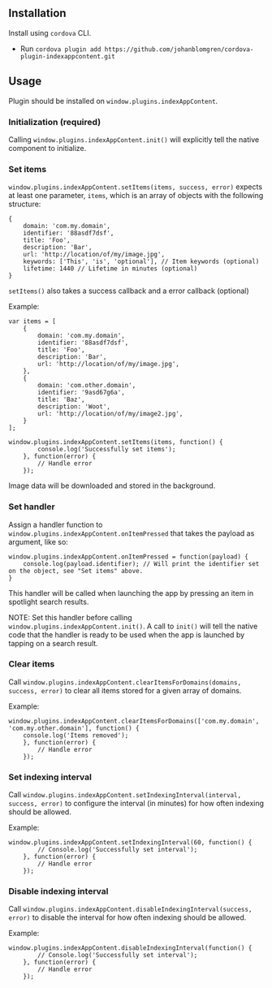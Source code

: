 ## Installation
 Install using ``cordova`` CLI.
 * Run ``cordova plugin add https://github.com/johanblomgren/cordova-plugin-indexappcontent.git``

## Usage
Plugin should be installed on ``window.plugins.indexAppContent``.

### Initialization (required)
Calling ``window.plugins.indexAppContent.init()`` will explicitly tell the native component to initialize.

### Set items
``window.plugins.indexAppContent.setItems(items, success, error)`` expects at least one parameter, ``items``, which is an array of objects with the following structure:
```
{
    domain: 'com.my.domain',
    identifier: '88asdf7dsf',
    title: 'Foo',
    description: 'Bar',
    url: 'http://location/of/my/image.jpg',
    keywords: ['This', 'is', 'optional'], // Item keywords (optional)
    lifetime: 1440 // Lifetime in minutes (optional)
}
```

``setItems()`` also takes a success callback and a error callback (optional)

Example:

```
var items = [
    {
        domain: 'com.my.domain',
        identifier: '88asdf7dsf',
        title: 'Foo',
        description: 'Bar',
        url: 'http://location/of/my/image.jpg',
    },
    {
        domain: 'com.other.domain',
        identifier: '9asd67g6a',
        title: 'Baz',
        description: 'Woot',
        url: 'http://location/of/my/image2.jpg',
    }
];

window.plugins.indexAppContent.setItems(items, function() {
        console.log('Successfully set items');
    }, function(error) {
        // Handle error
    });
```

Image data will be downloaded and stored in the background.

### Set handler
Assign a handler function to ``window.plugins.indexAppContent.onItemPressed`` that takes the payload as argument, like so:

```
window.plugins.indexAppContent.onItemPressed = function(payload) {
    console.log(payload.identifier); // Will print the identifier set on the object, see "Set items" above.
}
```

This handler will be called when launching the app by pressing an item in spotlight search results.

NOTE: Set this handler before calling ``window.plugins.indexAppContent.init()``. A call to ``init()`` will tell the native code that the handler is ready to be used when the app is launched by tapping on a search result.

### Clear items
Call ``window.plugins.indexAppContent.clearItemsForDomains(domains, success, error)`` to clear all items stored for a given array of domains.

Example:

```
window.plugins.indexAppContent.clearItemsForDomains(['com.my.domain', 'com.my.other.domain'], function() {
    console.log('Items removed');
    }, function(error) {
        // Handle error
    });

```

### Set indexing interval

Call ``window.plugins.indexAppContent.setIndexingInterval(interval, success, error)`` to configure the interval (in minutes) for how often indexing should be allowed.

Example:

```
window.plugins.indexAppContent.setIndexingInterval(60, function() {
        // Console.log('Successfully set interval');
    }, function(error) {
        // Handle error
    });
```

### Disable indexing interval

Call ``window.plugins.indexAppContent.disableIndexingInterval(success, error)`` to disable the interval for how often indexing should be allowed.

Example:

```
window.plugins.indexAppContent.disableIndexingInterval(function() {
        // Console.log('Successfully set interval');
    }, function(error) {
        // Handle error
    });
```
